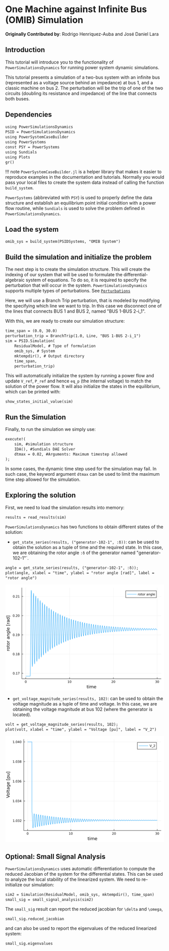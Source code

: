 # One Machine against Infinite Bus (OMIB) Simulation

**Originally Contributed by**: Rodrigo Henriquez-Auba and José Daniel Lara

## Introduction

This tutorial will introduce you to the functionality of `PowerSimulationsDynamics`
for running power system dynamic simulations.

This tutorial presents a simulation of a two-bus system with an infinite bus (represented as a voltage source behind an impedance) at bus 1, and a classic machine on bus 2. The perturbation will be the trip of one of the two circuits (doubling its resistance and impedance) of the line that connects both buses.

## Dependencies

```@repl tutorial_omib
using PowerSimulationsDynamics
PSID = PowerSimulationsDynamics
using PowerSystemCaseBuilder
using PowerSystems
const PSY = PowerSystems
using Sundials
using Plots
gr()
```

!!! note
    `PowerSystemCaseBuilder.jl` is a helper library that makes it easier to reproduce examples in the documentation and tutorials. Normally you would pass your local files to create the system data instead of calling the function `build_system`.

`PowerSystems` (abbreviated with `PSY`) is used to properly define the data structure and establish an equilibrium point initial condition with a power flow routine, while `Sundials` is used to solve the problem defined in `PowerSimulationsDynamics`.

## Load the system

```@repl tutorial_omib
omib_sys = build_system(PSIDSystems, "OMIB System")
```

## Build the simulation and initialize the problem

The next step is to create the simulation structure. This will create the indexing of our system that will be used to formulate the differential-algebraic system of equations. To do so, it is required to specify the perturbation that will occur in the system. `PowerSimulationsDynamics` supports multiple types of perturbations. See [`Perturbations`](@ref)

Here, we will use a Branch Trip perturbation, that is modeled by modifying the specifying which line we want to trip. In this case we disconnect one of the lines that connects BUS 1 and BUS 2, named "BUS 1-BUS 2-i_1".

With this, we are ready to create our simulation structure:

```@repl tutorial_omib
time_span = (0.0, 30.0)
perturbation_trip = BranchTrip(1.0, Line, "BUS 1-BUS 2-i_1")
sim = PSID.Simulation(
    ResidualModel, # Type of formulation
    omib_sys, # System
    mktempdir(), # Output directory
    time_span,
    perturbation_trip)
```

This will automatically initialize the system by running a power flow and update `V_ref`, `P_ref` and hence `eq_p` (the internal voltage) to match the solution of the power flow. It will also initialize the states in the equilibrium, which can be printed with:

```@repl tutorial_omib
show_states_initial_value(sim)
```

## Run the Simulation

Finally, to run the simulation we simply use:

```@repl tutorial_omib
execute!(
    sim, #simulation structure
    IDA(), #Sundials DAE Solver
    dtmax = 0.02, #Arguments: Maximum timestep allowed
);
```

In some cases, the dynamic time step used for the simulation may fail. In such case, the keyword argument `dtmax` can be used to limit the maximum time step allowed for the simulation.

## Exploring the solution

First, we need to load the simulation results into memory:

```@repl tutorial_omib
results = read_results(sim)
```

`PowerSimulationsDynamics` has two functions to obtain different states of the solution:

- `get_state_series(results, ("generator-102-1", :δ))`: can be used to obtain the solution as a tuple of time and the required state. In this case, we are obtaining the rotor angle `:δ` of the generator named "generator-102-1"`.

```@repl tutorial_omib
angle = get_state_series(results, ("generator-102-1", :δ));
plot(angle, xlabel = "time", ylabel = "rotor angle [rad]", label = "rotor angle")
```

![plot](figs/omib_angle.svg)

- `get_voltage_magnitude_series(results, 102)`: can be used to obtain the voltage magnitude as a tuple of time and voltage. In this case, we are obtaining the voltage magnitude at bus 102 (where the generator is located).

```@repl tutorial_omib
volt = get_voltage_magnitude_series(results, 102);
plot(volt, xlabel = "time", ylabel = "Voltage [pu]", label = "V_2")
```

![plot](figs/omib_volt.svg)

## Optional: Small Signal Analysis

`PowerSimulationsDynamics` uses automatic differentiation to compute the reduced Jacobian of the system for the differential states. This can be used to analyze the local stability of the linearized system. We need to re-initialize our simulation:

```@repl tutorial_omib
sim2 = Simulation(ResidualModel, omib_sys, mktempdir(), time_span)
small_sig = small_signal_analysis(sim2)
```

The `small_sig` result can report the reduced jacobian for ``\delta`` and ``\omega``,

```@repl tutorial_omib
small_sig.reduced_jacobian
```

and can also be used to report the eigenvalues of the reduced linearized system:

```@repl tutorial_omib
small_sig.eigenvalues
```
